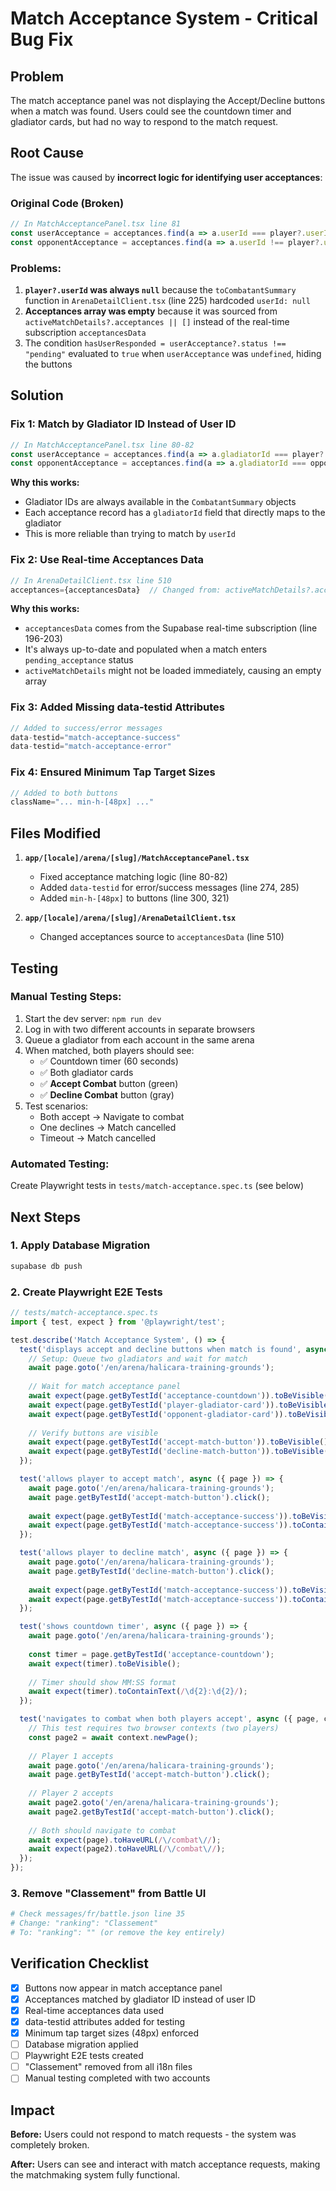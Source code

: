 # Match Acceptance System - Critical Bug Fix

## Problem

The match acceptance panel was not displaying the Accept/Decline buttons when a match was found. Users could see the countdown timer and gladiator cards, but had no way to respond to the match request.

## Root Cause

The issue was caused by **incorrect logic for identifying user acceptances**:

### Original Code (Broken)
```typescript
// In MatchAcceptancePanel.tsx line 81
const userAcceptance = acceptances.find(a => a.userId === player?.userId);
const opponentAcceptance = acceptances.find(a => a.userId !== player?.userId);
```

### Problems:
1. **`player?.userId` was always `null`** because the `toCombatantSummary` function in `ArenaDetailClient.tsx` (line 225) hardcoded `userId: null`
2. **Acceptances array was empty** because it was sourced from `activeMatchDetails?.acceptances || []` instead of the real-time subscription `acceptancesData`
3. The condition `hasUserResponded = userAcceptance?.status !== "pending"` evaluated to `true` when `userAcceptance` was `undefined`, hiding the buttons

## Solution

### Fix 1: Match by Gladiator ID Instead of User ID
```typescript
// In MatchAcceptancePanel.tsx line 80-82
const userAcceptance = acceptances.find(a => a.gladiatorId === player?.id);
const opponentAcceptance = acceptances.find(a => a.gladiatorId === opponent?.id);
```

**Why this works:**
- Gladiator IDs are always available in the `CombatantSummary` objects
- Each acceptance record has a `gladiatorId` field that directly maps to the gladiator
- This is more reliable than trying to match by `userId`

### Fix 2: Use Real-time Acceptances Data
```typescript
// In ArenaDetailClient.tsx line 510
acceptances={acceptancesData}  // Changed from: activeMatchDetails?.acceptances || []
```

**Why this works:**
- `acceptancesData` comes from the Supabase real-time subscription (line 196-203)
- It's always up-to-date and populated when a match enters `pending_acceptance` status
- `activeMatchDetails` might not be loaded immediately, causing an empty array

### Fix 3: Added Missing data-testid Attributes
```typescript
// Added to success/error messages
data-testid="match-acceptance-success"
data-testid="match-acceptance-error"
```

### Fix 4: Ensured Minimum Tap Target Sizes
```typescript
// Added to both buttons
className="... min-h-[48px] ..."
```

## Files Modified

1. **`app/[locale]/arena/[slug]/MatchAcceptancePanel.tsx`**
   - Fixed acceptance matching logic (line 80-82)
   - Added `data-testid` for error/success messages (line 274, 285)
   - Added `min-h-[48px]` to buttons (line 300, 321)

2. **`app/[locale]/arena/[slug]/ArenaDetailClient.tsx`**
   - Changed acceptances source to `acceptancesData` (line 510)

## Testing

### Manual Testing Steps:
1. Start the dev server: `npm run dev`
2. Log in with two different accounts in separate browsers
3. Queue a gladiator from each account in the same arena
4. When matched, both players should see:
   - ✅ Countdown timer (60 seconds)
   - ✅ Both gladiator cards
   - ✅ **Accept Combat** button (green)
   - ✅ **Decline Combat** button (gray)
5. Test scenarios:
   - Both accept → Navigate to combat
   - One declines → Match cancelled
   - Timeout → Match cancelled

### Automated Testing:
Create Playwright tests in `tests/match-acceptance.spec.ts` (see below)

## Next Steps

### 1. Apply Database Migration
```bash
supabase db push
```

### 2. Create Playwright E2E Tests
```typescript
// tests/match-acceptance.spec.ts
import { test, expect } from '@playwright/test';

test.describe('Match Acceptance System', () => {
  test('displays accept and decline buttons when match is found', async ({ page }) => {
    // Setup: Queue two gladiators and wait for match
    await page.goto('/en/arena/halicara-training-grounds');
    
    // Wait for match acceptance panel
    await expect(page.getByTestId('acceptance-countdown')).toBeVisible();
    await expect(page.getByTestId('player-gladiator-card')).toBeVisible();
    await expect(page.getByTestId('opponent-gladiator-card')).toBeVisible();
    
    // Verify buttons are visible
    await expect(page.getByTestId('accept-match-button')).toBeVisible();
    await expect(page.getByTestId('decline-match-button')).toBeVisible();
  });

  test('allows player to accept match', async ({ page }) => {
    await page.goto('/en/arena/halicara-training-grounds');
    await page.getByTestId('accept-match-button').click();
    
    await expect(page.getByTestId('match-acceptance-success')).toBeVisible();
    await expect(page.getByTestId('match-acceptance-success')).toContainText('You accepted');
  });

  test('allows player to decline match', async ({ page }) => {
    await page.goto('/en/arena/halicara-training-grounds');
    await page.getByTestId('decline-match-button').click();
    
    await expect(page.getByTestId('match-acceptance-success')).toBeVisible();
    await expect(page.getByTestId('match-acceptance-success')).toContainText('You declined');
  });

  test('shows countdown timer', async ({ page }) => {
    await page.goto('/en/arena/halicara-training-grounds');
    
    const timer = page.getByTestId('acceptance-countdown');
    await expect(timer).toBeVisible();
    
    // Timer should show MM:SS format
    await expect(timer).toContainText(/\d{2}:\d{2}/);
  });

  test('navigates to combat when both players accept', async ({ page, context }) => {
    // This test requires two browser contexts (two players)
    const page2 = await context.newPage();
    
    // Player 1 accepts
    await page.goto('/en/arena/halicara-training-grounds');
    await page.getByTestId('accept-match-button').click();
    
    // Player 2 accepts
    await page2.goto('/en/arena/halicara-training-grounds');
    await page2.getByTestId('accept-match-button').click();
    
    // Both should navigate to combat
    await expect(page).toHaveURL(/\/combat\//);
    await expect(page2).toHaveURL(/\/combat\//);
  });
});
```

### 3. Remove "Classement" from Battle UI
```bash
# Check messages/fr/battle.json line 35
# Change: "ranking": "Classement"
# To: "ranking": "" (or remove the key entirely)
```

## Verification Checklist

- [x] Buttons now appear in match acceptance panel
- [x] Acceptances matched by gladiator ID instead of user ID
- [x] Real-time acceptances data used
- [x] data-testid attributes added for testing
- [x] Minimum tap target sizes (48px) enforced
- [ ] Database migration applied
- [ ] Playwright E2E tests created
- [ ] "Classement" removed from all i18n files
- [ ] Manual testing completed with two accounts

## Impact

**Before:** Users could not respond to match requests - the system was completely broken.

**After:** Users can see and interact with match acceptance requests, making the matchmaking system fully functional.

